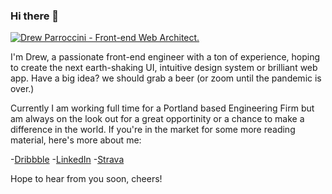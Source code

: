 ### Hi there 👋

<!--
**aparroccini/aparroccini** is a ✨ _special_ ✨ repository because its `README.md` (this file) appears on your GitHub profile.

Here are some ideas to get you started:

- 🔭 I’m currently working on ...
- 🌱 I’m currently learning ...
- 👯 I’m looking to collaborate on ...
- 🤔 I’m looking for help with ...
- 💬 Ask me about ...
- 📫 How to reach me: ...
- 😄 Pronouns: ...
- ⚡ Fun fact: ...
-->
[![Drew Parroccini - Front-end Web Architect.](https://builtbydrew.com/github.png)](https://www.builtbydrew.com)

I'm Drew, a passionate front-end engineer with a ton of experience, hoping to create the next earth-shaking UI, intuitive design system or brilliant web app. Have a big idea? we should grab a beer (or zoom until the pandemic is over.)

Currently I am working full time for a Portland based Engineering Firm but am always on the look out for a great opportinity or a chance to make a difference in the world. If you're in the market for some more reading material, here's more about me:

-[Dribbble](https://dribbble.com/dparroccini)
-[LinkedIn](https://www.linkedin.com/in/drew-parroccini-837b98122/)
-[Strava](https://www.strava.com/athletes/29210293)

Hope to hear from you soon, cheers!
